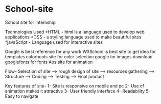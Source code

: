 # School-site
School site for internship 

Technologies Used
*HTML - html is a language used to develop web applications
*CSS - a styling language used to make beautiful sites
*javaScript - Language used for interactive sites

Google is best reference for any work
 W3School is best site to get idea for templates
 colorhunts site for color selection
 google for images download
 googlefonts  for fonts
 Aos site for animation 
 
 Flow-
  Selection of site --> rough design of site --> resources gathering --> Structure -->  Coding --> Testing --> Final product
  
  
 Key features of site-
 1- Site is responsive on mobile and pc
 2- Use of animation makes it attractive
 3- User friendly interface
 4- Readability
 5- Easy to navigate
  
 
